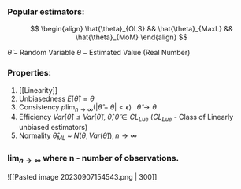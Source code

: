 ### Popular estimators:
$$
\begin{align}
\hat{\theta}_{OLS} && \hat{\theta}_{MaxL} && \hat{\theta}_{MoM} 
\end{align}
$$

$\hat{\theta} - \text{Random Variable}$
$\theta - \text{Estimated Value (Real Number)}$

### Properties: 
1) [[Linearity]]
2) Unbiasedness     $E[\hat{\theta}] = \theta$
3) Consistency        $p\lim_{ n \to \infty }(|\hat{\theta}-\theta|<\epsilon) \;\;\ \hat{\theta} \to \theta$
4) Efficiency            $Var[\hat{\theta}] \leq Var[\tilde{\theta}]$,          $\hat{\theta}, \tilde{\theta} \in CL_{Lue}$   ($CL_{Lue}$ - Class of Linearly unbiased estimators)
5) Normality           $\hat{\theta}_{ML}$  ~ $N(\theta, Var(\hat{\theta})), n \to \infty$

###  $\lim_{ n \to \infty }$ where n - number of observations.

![[Pasted image 20230907154543.png | 300]]